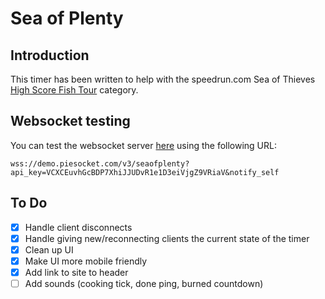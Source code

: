 # Sea of Plenty

## Introduction

This timer has been written to help with the speedrun.com Sea of Thieves [High Score Fish Tour](https://www.speedrun.com/sea_of_thieves#High_Score_Fish_Tour) category.

## Websocket testing

You can test the websocket server [here](https://www.piesocket.com/websocket-tester) using the following URL:

`wss://demo.piesocket.com/v3/seaofplenty?api_key=VCXCEuvhGcBDP7XhiJJUDvR1e1D3eiVjgZ9VRiaV&notify_self`

## To Do

- [x] Handle client disconnects
- [x] Handle giving new/reconnecting clients the current state of the timer
- [x] Clean up UI
- [x] Make UI more mobile friendly
- [x] Add link to site to header
- [ ] Add sounds (cooking tick, done ping, burned countdown)
